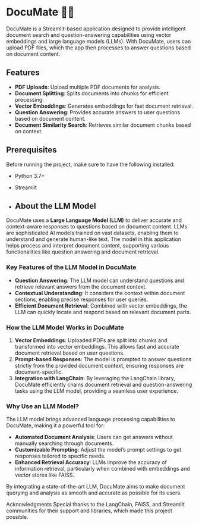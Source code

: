 # DocuMate 📄🤖

DocuMate is a Streamlit-based application designed to provide intelligent document search and question-answering capabilities using vector embeddings and large language models (LLMs). With DocuMate, users can upload PDF files, which the app then processes to answer questions based on document content.

## Features
- **PDF Uploads**: Upload multiple PDF documents for analysis.
- **Document Splitting**: Splits documents into chunks for efficient processing.
- **Vector Embeddings**: Generates embeddings for fast document retrieval.
- **Question Answering**: Provides accurate answers to user questions based on document content.
- **Document Similarity Search**: Retrieves similar document chunks based on context.

## Prerequisites
Before running the project, make sure to have the following installed:
- Python 3.7+
- Streamlit

- ## About the LLM Model

DocuMate uses a **Large Language Model (LLM)** to deliver accurate and context-aware responses to questions based on document content. LLMs are sophisticated AI models trained on vast datasets, enabling them to understand and generate human-like text. The model in this application helps process and interpret document content, supporting various functionalities like question answering and document retrieval.

### Key Features of the LLM Model in DocuMate

- **Question Answering**: The LLM model can understand questions and retrieve relevant answers from the document context.
- **Contextual Understanding**: It considers the context within document sections, enabling precise responses for user queries.
- **Efficient Document Retrieval**: Combined with vector embeddings, the LLM can quickly locate and respond based on relevant document parts.

### How the LLM Model Works in DocuMate

1. **Vector Embeddings**: Uploaded PDFs are split into chunks and transformed into vector embeddings. This allows fast and accurate document retrieval based on user questions.
2. **Prompt-based Responses**: The model is prompted to answer questions strictly from the provided document context, ensuring responses are document-specific.
3. **Integration with LangChain**: By leveraging the LangChain library, DocuMate efficiently chains document retrieval and question-answering tasks using the LLM model, providing a seamless user experience.

### Why Use an LLM Model?

The LLM model brings advanced language processing capabilities to DocuMate, making it a powerful tool for:
- **Automated Document Analysis**: Users can get answers without manually searching through documents.
- **Customizable Prompting**: Adjust the model’s prompt settings to get responses tailored to specific needs.
- **Enhanced Retrieval Accuracy**: LLMs improve the accuracy of information retrieval, particularly when combined with embeddings and vector stores like FAISS.


By integrating a state-of-the-art LLM, DocuMate aims to make document querying and analysis as smooth and accurate as possible for its users.





Acknowledgments
Special thanks to the LangChain, FAISS, and Streamlit communities for their support and libraries, which made this project possible.

